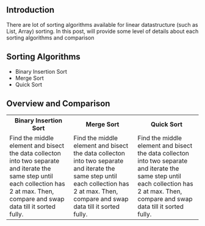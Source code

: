 ## Introduction 
There are lot of sorting algorithms available for linear datastructure (such as List, Array) sorting. In this post, will provide some level of details about each sorting algorithms and comparison

## Sorting Algorithms
* Binary Insertion Sort
* Merge Sort
* Quick Sort
## Overview and Comparison

<table>
  <tr>
    <th>Binary Insertion Sort</th>
    <th>Merge Sort</th>
    <th>Quick Sort</th>
  <tr>
  <tr>
    <td>
      Find the middle element and bisect the data collecton into two separate and iterate the same step until each collection has 2 at max. Then, compare and swap data till it sorted fully.
    </td>
    <td>
      Find the middle element and bisect the data collecton into two separate and iterate the same step until each collection has 2 at max. Then, compare and swap data till it sorted fully.
    </td> 
    <td>
      Find the middle element and bisect the data collecton into two separate and iterate the same step until each collection has 2 at max. Then, compare and swap data till it sorted fully.
    </td> 
  </tr>
</table>
